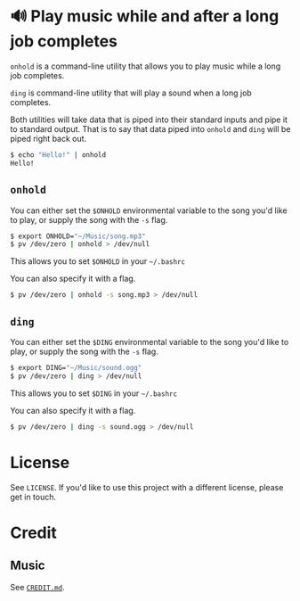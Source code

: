 # 🔊 Play music while and after a long job completes 

`onhold` is a command-line utility that allows you to play music while a long job completes.

`ding` is command-line utility that will play a sound when a long job completes. 

Both utilities will take data that is piped into their standard inputs and pipe it to standard output. That is to say that data piped into `onhold` and `ding` will be piped right back out.

```bash
$ echo "Hello!" | onhold
Hello!
```

## `onhold`

You can either set the `$ONHOLD` environmental variable to the song you'd like to play, or supply the song with the `-s` flag.

```bash
$ export ONHOLD="~/Music/song.mp3"
$ pv /dev/zero | onhold > /dev/null
```

This allows you to set `$ONHOLD` in your `~/.bashrc`

You can also specify it with a flag.

```bash
$ pv /dev/zero | onhold -s song.mp3 > /dev/null
```

## `ding`

You can either set the `$DING` environmental variable to the song you'd like to play, or supply the song with the `-s` flag.

```bash
$ export DING="~/Music/sound.ogg"
$ pv /dev/zero | ding > /dev/null
```

This allows you to set `$DING` in your `~/.bashrc`

You can also specify it with a flag.

```bash
$ pv /dev/zero | ding -s sound.ogg > /dev/null
```

# License
See `LICENSE`. If you'd like to use this project with a different license, please get in touch.


# Credit
## Music

See [`CREDIT.md`](/CREDIT.md).
